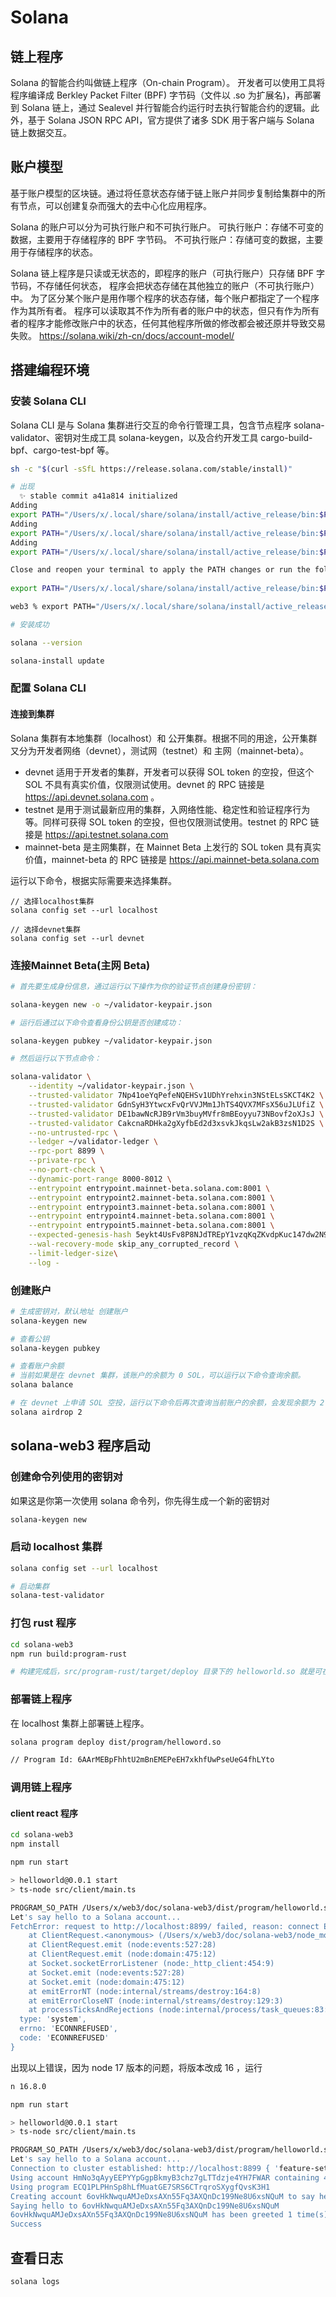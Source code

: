 # Solana

## 链上程序

Solana 的智能合约叫做链上程序（On-chain Program）。
开发者可以使用工具将程序编译成 Berkley Packet Filter (BPF) 字节码（文件以 .so 为扩展名)，再部署到 Solana 链上，通过 Sealevel 并行智能合约运行时去执行智能合约的逻辑。此外，基于 Solana JSON RPC API，官方提供了诸多 SDK 用于客户端与 Solana 链上数据交互。


## 账户模型

基于账户模型的区块链。通过将任意状态存储于链上账户并同步复制给集群中的所有节点，可以创建复杂而强大的去中心化应用程序。

Solana 的账户可以分为可执行账户和不可执行账户。
可执行账户：存储不可变的数据，主要用于存储程序的 BPF 字节码。
不可执行账户：存储可变的数据，主要用于存储程序的状态。

Solana 链上程序是只读或无状态的，即程序的账户（可执行账户）只存储 BPF 字节码，不存储任何状态，
程序会把状态存储在其他独立的账户（不可执行账户）中。
为了区分某个账户是用作哪个程序的状态存储，每个账户都指定了一个程序作为其所有者。
程序可以读取其不作为所有者的账户中的状态，但只有作为所有者的程序才能修改账户中的状态，任何其他程序所做的修改都会被还原并导致交易失败。
https://solana.wiki/zh-cn/docs/account-model/

## 搭建编程环境

### 安装 Solana CLI

Solana CLI 是与 Solana 集群进行交互的命令行管理工具，包含节点程序 solana-validator、密钥对生成工具 solana-keygen，以及合约开发工具 cargo-build-bpf、cargo-test-bpf 等。


```sh
sh -c "$(curl -sSfL https://release.solana.com/stable/install)"

# 出现
  ✨ stable commit a41a814 initialized
Adding 
export PATH="/Users/x/.local/share/solana/install/active_release/bin:$PATH" to /Users/x/.profile
Adding 
export PATH="/Users/x/.local/share/solana/install/active_release/bin:$PATH" to /Users/x/.zprofile
Adding 
export PATH="/Users/x/.local/share/solana/install/active_release/bin:$PATH" to /Users/x/.bash_profile

Close and reopen your terminal to apply the PATH changes or run the following in your existing shell:
  
export PATH="/Users/x/.local/share/solana/install/active_release/bin:$PATH"

web3 % export PATH="/Users/x/.local/share/solana/install/active_release/bin:$PATH"

# 安装成功
```

```sh
solana --version

solana-install update
```

### 配置 Solana CLI

#### 连接到集群

Solana 集群有本地集群（localhost）和 公开集群。根据不同的用途，公开集群又分为开发者网络（devnet），测试网（testnet）和 主网（mainnet-beta）。

- devnet 适用于开发者的集群，开发者可以获得 SOL token 的空投，但这个 SOL 不具有真实价值，仅限测试使用。devnet 的 RPC 链接是 https://api.devnet.solana.com 。
- testnet 是用于测试最新应用的集群，入网络性能、稳定性和验证程序行为等。同样可获得 SOL token 的空投，但也仅限测试使用。testnet 的 RPC 链接是 https://api.testnet.solana.com
- mainnet-beta 是主网集群，在 Mainnet Beta 上发行的 SOL token 具有真实价值，mainnet-beta 的 RPC 链接是 https://api.mainnet-beta.solana.com

运行以下命令，根据实际需要来选择集群。

```
// 选择localhost集群
solana config set --url localhost

// 选择devnet集群
solana config set --url devnet
```

### 连接Mainnet Beta(主网 Beta)

```sh
# 首先要生成身份信息，通过运行以下操作为你的验证节点创建身份密钥：

solana-keygen new -o ~/validator-keypair.json

# 运行后通过以下命令查看身份公钥是否创建成功：

solana-keygen pubkey ~/validator-keypair.json

# 然后运行以下节点命令：

solana-validator \
    --identity ~/validator-keypair.json \
    --trusted-validator 7Np41oeYqPefeNQEHSv1UDhYrehxin3NStELsSKCT4K2 \
    --trusted-validator GdnSyH3YtwcxFvQrVVJMm1JhTS4QVX7MFsX56uJLUfiZ \
    --trusted-validator DE1bawNcRJB9rVm3buyMVfr8mBEoyyu73NBovf2oXJsJ \
    --trusted-validator CakcnaRDHka2gXyfbEd2d3xsvkJkqsLw2akB3zsN1D2S \
    --no-untrusted-rpc \
    --ledger ~/validator-ledger \
    --rpc-port 8899 \
    --private-rpc \
    --no-port-check \
    --dynamic-port-range 8000-8012 \
    --entrypoint entrypoint.mainnet-beta.solana.com:8001 \
    --entrypoint entrypoint2.mainnet-beta.solana.com:8001 \
    --entrypoint entrypoint3.mainnet-beta.solana.com:8001 \
    --entrypoint entrypoint4.mainnet-beta.solana.com:8001 \
    --entrypoint entrypoint5.mainnet-beta.solana.com:8001 \
    --expected-genesis-hash 5eykt4UsFv8P8NJdTREpY1vzqKqZKvdpKuc147dw2N9d \
    --wal-recovery-mode skip_any_corrupted_record \
    --limit-ledger-size\
    --log -
```


### 创建账户

```sh
# 生成密钥对，默认地址 创建账户
solana-keygen new

# 查看公钥
solana-keygen pubkey

# 查看账户余额
# 当前如果是在 devnet 集群，该账户的余额为 0 SOL，可以运行以下命令查询余额。
solana balance

# 在 devnet 上申请 SOL 空投，运行以下命令后再次查询当前账户的余额，会发现余额为 2 SOL。
solana airdrop 2

```

## solana-web3 程序启动

### 创建命令列使用的密钥对

如果这是你第一次使用 solana 命令列，你先得生成一个新的密钥对

```bash
solana-keygen new
```
### 启动 localhost 集群

```sh
solana config set --url localhost

# 启动集群
solana-test-validator
```


### 打包 rust 程序

```sh
cd solana-web3
npm run build:program-rust

# 构建完成后，src/program-rust/target/deploy 目录下的 helloworld.so 就是可在 Solana 集群部署的链上程序的 BPF 字节码文件。
```
### 部署链上程序

在 localhost 集群上部署链上程序。

```sh
solana program deploy dist/program/helloword.so

// Program Id: 6AArMEBpFhhtU2mBnEMEPeEH7xkhfUwPseUeG4fhLYto
```

### 调用链上程序

#### client react 程序

```sh
cd solana-web3
npm install
```

```sh
npm run start

> helloworld@0.0.1 start
> ts-node src/client/main.ts

PROGRAM_SO_PATH /Users/x/web3/doc/solana-web3/dist/program/helloworld.so
Let's say hello to a Solana account...
FetchError: request to http://localhost:8899/ failed, reason: connect ECONNREFUSED ::1:8899
    at ClientRequest.<anonymous> (/Users/x/web3/doc/solana-web3/node_modules/node-fetch/lib/index.js:1491:11)
    at ClientRequest.emit (node:events:527:28)
    at ClientRequest.emit (node:domain:475:12)
    at Socket.socketErrorListener (node:_http_client:454:9)
    at Socket.emit (node:events:527:28)
    at Socket.emit (node:domain:475:12)
    at emitErrorNT (node:internal/streams/destroy:164:8)
    at emitErrorCloseNT (node:internal/streams/destroy:129:3)
    at processTicksAndRejections (node:internal/process/task_queues:83:21) {
  type: 'system',
  errno: 'ECONNREFUSED',
  code: 'ECONNREFUSED'
}
```

出现以上错误，因为 node 17 版本的问题，将版本改成 16 ，运行

```sh
n 16.8.0
```

```sh
npm run start

> helloworld@0.0.1 start
> ts-node src/client/main.ts

PROGRAM_SO_PATH /Users/x/web3/doc/solana-web3/dist/program/helloworld.so
Let's say hello to a Solana account...
Connection to cluster established: http://localhost:8899 { 'feature-set': 1070292356, 'solana-core': '1.9.18' }
Using account HmNo3qAyyEEPYYpGgpBkmyB3chz7gLTTdzje4YH7FWAR containing 499999998.73823273 SOL to pay for fees
Using program ECQ1PLPHnSp8hLfMuatGE7SRS6CTrqroSXygfQvsK3H1
Creating account 6ovHkNwquAMJeDxsAXn55Fq3AXQnDc199Ne8U6xsNQuM to say hello to
Saying hello to 6ovHkNwquAMJeDxsAXn55Fq3AXQnDc199Ne8U6xsNQuM
6ovHkNwquAMJeDxsAXn55Fq3AXQnDc199Ne8U6xsNQuM has been greeted 1 time(s)
Success
```

## 查看日志

```sh
solana logs
```